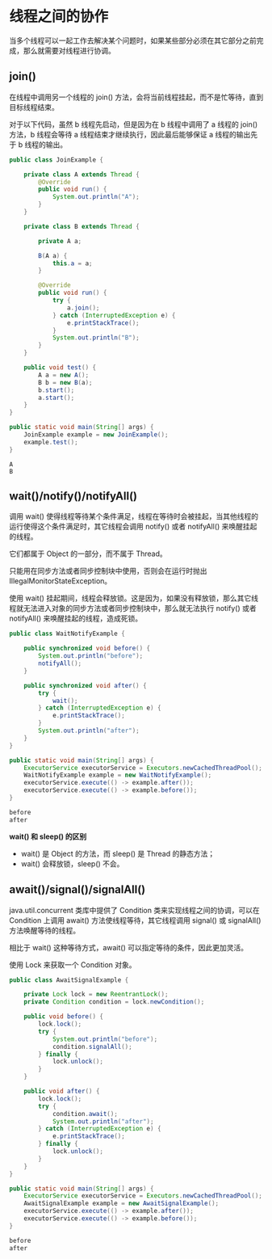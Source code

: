 # 线程之间的协作

当多个线程可以一起工作去解决某个问题时，如果某些部分必须在其它部分之前完成，那么就需要对线程进行协调。

## join()

在线程中调用另一个线程的 join() 方法，会将当前线程挂起，而不是忙等待，直到目标线程结束。

对于以下代码，虽然 b 线程先启动，但是因为在 b 线程中调用了 a 线程的 join() 方法，b 线程会等待 a 线程结束才继续执行，因此最后能够保证 a 线程的输出先于 b 线程的输出。

```java
public class JoinExample {

    private class A extends Thread {
        @Override
        public void run() {
            System.out.println("A");
        }
    }

    private class B extends Thread {

        private A a;

        B(A a) {
            this.a = a;
        }

        @Override
        public void run() {
            try {
                a.join();
            } catch (InterruptedException e) {
                e.printStackTrace();
            }
            System.out.println("B");
        }
    }

    public void test() {
        A a = new A();
        B b = new B(a);
        b.start();
        a.start();
    }
}
```

```java
public static void main(String[] args) {
    JoinExample example = new JoinExample();
    example.test();
}
```

```
A
B
```

## wait()/notify()/notifyAll()

调用 wait() 使得线程等待某个条件满足，线程在等待时会被挂起，当其他线程的运行使得这个条件满足时，其它线程会调用 notify() 或者 notifyAll() 来唤醒挂起的线程。

它们都属于 Object 的一部分，而不属于 Thread。

只能用在同步方法或者同步控制块中使用，否则会在运行时抛出 IllegalMonitorStateException。

使用 wait() 挂起期间，线程会释放锁。这是因为，如果没有释放锁，那么其它线程就无法进入对象的同步方法或者同步控制块中，那么就无法执行 notify() 或者 notifyAll() 来唤醒挂起的线程，造成死锁。

```java
public class WaitNotifyExample {

    public synchronized void before() {
        System.out.println("before");
        notifyAll();
    }

    public synchronized void after() {
        try {
            wait();
        } catch (InterruptedException e) {
            e.printStackTrace();
        }
        System.out.println("after");
    }
}
```

```java
public static void main(String[] args) {
    ExecutorService executorService = Executors.newCachedThreadPool();
    WaitNotifyExample example = new WaitNotifyExample();
    executorService.execute(() -> example.after());
    executorService.execute(() -> example.before());
}
```

```html
before
after
```

**wait() 和 sleep() 的区别**

- wait() 是 Object 的方法，而 sleep() 是 Thread 的静态方法；
- wait() 会释放锁，sleep() 不会。

## await()/signal()/signalAll()

java.util.concurrent 类库中提供了 Condition 类来实现线程之间的协调，可以在 Condition 上调用 await() 方法使线程等待，其它线程调用 signal() 或 signalAll() 方法唤醒等待的线程。

相比于 wait() 这种等待方式，await() 可以指定等待的条件，因此更加灵活。

使用 Lock 来获取一个 Condition 对象。

```java
public class AwaitSignalExample {

    private Lock lock = new ReentrantLock();
    private Condition condition = lock.newCondition();

    public void before() {
        lock.lock();
        try {
            System.out.println("before");
            condition.signalAll();
        } finally {
            lock.unlock();
        }
    }

    public void after() {
        lock.lock();
        try {
            condition.await();
            System.out.println("after");
        } catch (InterruptedException e) {
            e.printStackTrace();
        } finally {
            lock.unlock();
        }
    }
}
```

```java
public static void main(String[] args) {
    ExecutorService executorService = Executors.newCachedThreadPool();
    AwaitSignalExample example = new AwaitSignalExample();
    executorService.execute(() -> example.after());
    executorService.execute(() -> example.before());
}
```

```html
before
after
```

